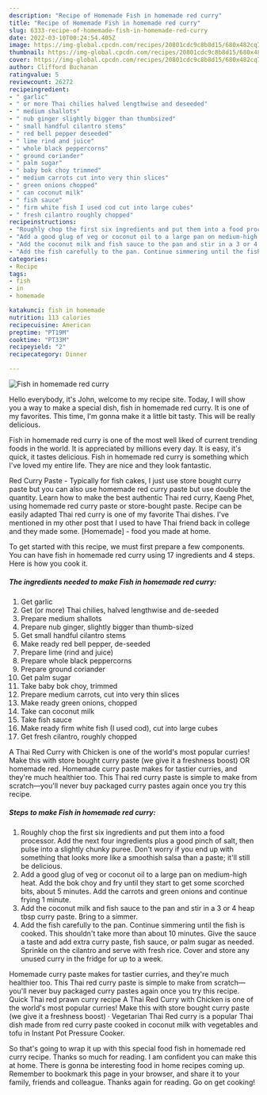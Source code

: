 ```yaml
---
description: "Recipe of Homemade Fish in homemade red curry"
title: "Recipe of Homemade Fish in homemade red curry"
slug: 6333-recipe-of-homemade-fish-in-homemade-red-curry
date: 2022-03-10T00:24:54.405Z
image: https://img-global.cpcdn.com/recipes/20801cdc9c8b8d15/680x482cq70/fish-in-homemade-red-curry-recipe-main-photo.jpg
thumbnail: https://img-global.cpcdn.com/recipes/20801cdc9c8b8d15/680x482cq70/fish-in-homemade-red-curry-recipe-main-photo.jpg
cover: https://img-global.cpcdn.com/recipes/20801cdc9c8b8d15/680x482cq70/fish-in-homemade-red-curry-recipe-main-photo.jpg
author: Clifford Buchanan
ratingvalue: 5
reviewcount: 26272
recipeingredient:
- " garlic"
- " or more Thai chilies halved lengthwise and deseeded"
- " medium shallots"
- " nub ginger slightly bigger than thumbsized"
- " small handful cilantro stems"
- " red bell pepper deseeded"
- " lime rind and juice"
- " whole black peppercorns"
- " ground coriander"
- " palm sugar"
- " baby bok choy trimmed"
- " medium carrots cut into very thin slices"
- " green onions chopped"
- " can coconut milk"
- " fish sauce"
- " firm white fish I used cod cut into large cubes"
- " fresh cilantro roughly chopped"
recipeinstructions:
- "Roughly chop the first six ingredients and put them into a food processor. Add the next four ingredients plus a good pinch of salt, then pulse into a slightly chunky puree. Don&#39;t worry if you end up with something that looks more like a smoothish salsa than a paste; it&#39;ll still be delicious."
- "Add a good glug of veg or coconut oil to a large pan on medium-high heat. Add the bok choy and fry until they start to get some scorched bits, about 5 minutes. Add the carrots and green onions and continue frying 1 minute."
- "Add the coconut milk and fish sauce to the pan and stir in a 3 or 4 heap tbsp curry paste. Bring to a simmer."
- "Add the fish carefully to the pan. Continue simmering until the fish is cooked. This shouldn&#39;t take more than about 10 minutes. Give the sauce a taste and add extra curry paste, fish sauce, or palm sugar as needed. Sprinkle on the cilantro and serve with fresh rice. Cover and store any unused curry in the fridge for up to a week."
categories:
- Recipe
tags:
- fish
- in
- homemade

katakunci: fish in homemade 
nutrition: 113 calories
recipecuisine: American
preptime: "PT19M"
cooktime: "PT33M"
recipeyield: "2"
recipecategory: Dinner

---
```



![Fish in homemade red curry](https://img-global.cpcdn.com/recipes/20801cdc9c8b8d15/680x482cq70/fish-in-homemade-red-curry-recipe-main-photo.jpg)

Hello everybody, it's John, welcome to my recipe site. Today, I will show you a way to make a special dish, fish in homemade red curry. It is one of my favorites. This time, I'm gonna make it a little bit tasty. This will be really delicious.

Fish in homemade red curry is one of the most well liked of current trending foods in the world. It is appreciated by millions every day. It is easy, it's quick, it tastes delicious. Fish in homemade red curry is something which I've loved my entire life. They are nice and they look fantastic.

Red Curry Paste - Typically for fish cakes, I just use store bought curry paste but you can also use homemade red curry paste but use double the quantity. Learn how to make the best authentic Thai red curry, Kaeng Phet, using homemade red curry paste or store-bought paste. Recipe can be easily adapted Thai red curry is one of my favorite Thai dishes. I&#39;ve mentioned in my other post that I used to have Thai friend back in college and they made some. [Homemade] - food you made at home.


To get started with this recipe, we must first prepare a few components. You can have fish in homemade red curry using 17 ingredients and 4 steps. Here is how you cook it.

<!--inarticleads1-->

##### The ingredients needed to make Fish in homemade red curry:

1. Get  garlic
1. Get  (or more) Thai chilies, halved lengthwise and de-seeded
1. Prepare  medium shallots
1. Prepare  nub ginger, slightly bigger than thumb-sized
1. Get  small handful cilantro stems
1. Make ready  red bell pepper, de-seeded
1. Prepare  lime (rind and juice)
1. Prepare  whole black peppercorns
1. Prepare  ground coriander
1. Get  palm sugar
1. Take  baby bok choy, trimmed
1. Prepare  medium carrots, cut into very thin slices
1. Make ready  green onions, chopped
1. Take  can coconut milk
1. Take  fish sauce
1. Make ready  firm white fish (I used cod), cut into large cubes
1. Get  fresh cilantro, roughly chopped


A Thai Red Curry with Chicken is one of the world&#39;s most popular curries! Make this with store bought curry paste (we give it a freshness boost) OR homemade red. Homemade curry paste makes for tastier curries, and they&#39;re much healthier too. This Thai red curry paste is simple to make from scratch—you&#39;ll never buy packaged curry pastes again once you try this recipe. 

<!--inarticleads2-->

##### Steps to make Fish in homemade red curry:

1. Roughly chop the first six ingredients and put them into a food processor. Add the next four ingredients plus a good pinch of salt, then pulse into a slightly chunky puree. Don&#39;t worry if you end up with something that looks more like a smoothish salsa than a paste; it&#39;ll still be delicious.
1. Add a good glug of veg or coconut oil to a large pan on medium-high heat. Add the bok choy and fry until they start to get some scorched bits, about 5 minutes. Add the carrots and green onions and continue frying 1 minute.
1. Add the coconut milk and fish sauce to the pan and stir in a 3 or 4 heap tbsp curry paste. Bring to a simmer.
1. Add the fish carefully to the pan. Continue simmering until the fish is cooked. This shouldn&#39;t take more than about 10 minutes. Give the sauce a taste and add extra curry paste, fish sauce, or palm sugar as needed. Sprinkle on the cilantro and serve with fresh rice. Cover and store any unused curry in the fridge for up to a week.


Homemade curry paste makes for tastier curries, and they&#39;re much healthier too. This Thai red curry paste is simple to make from scratch—you&#39;ll never buy packaged curry pastes again once you try this recipe. Quick Thai red prawn curry recipe A Thai Red Curry with Chicken is one of the world&#39;s most popular curries! Make this with store bought curry paste (we give it a freshness boost) · Vegetarian Thai Red curry is a popular Thai dish made from red curry paste cooked in coconut milk with vegetables and tofu in Instant Pot Pressure Cooker. 

So that's going to wrap it up with this special food fish in homemade red curry recipe. Thanks so much for reading. I am confident you can make this at home. There is gonna be interesting food in home recipes coming up. Remember to bookmark this page in your browser, and share it to your family, friends and colleague. Thanks again for reading. Go on get cooking!
